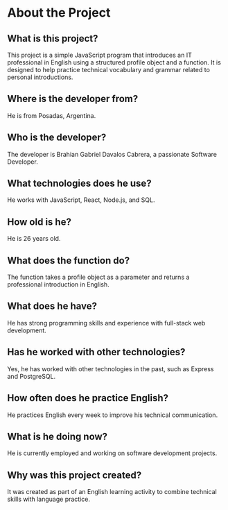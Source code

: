 # About the Project

## What is this project?
This project is a simple JavaScript program that introduces an IT professional in English using a structured profile object and a function. It is designed to help practice technical vocabulary and grammar related to personal introductions.

## Where is the developer from?
He is from Posadas, Argentina.

## Who is the developer?
The developer is Brahian Gabriel Davalos Cabrera, a passionate Software Developer.

## What technologies does he use?
He works with JavaScript, React, Node.js, and SQL.

## How old is he?
He is 26 years old.

## What does the function do?
The function takes a profile object as a parameter and returns a professional introduction in English.

## What does he have?
He has strong programming skills and experience with full-stack web development.

## Has he worked with other technologies?
Yes, he has worked with other technologies in the past, such as Express and PostgreSQL.

## How often does he practice English?
He practices English every week to improve his technical communication.

## What is he doing now?
He is currently employed and working on software development projects.

## Why was this project created?
It was created as part of an English learning activity to combine technical skills with language practice.
